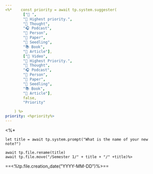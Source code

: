 ```yaml
---
<%*    const priority = await tp.system.suggester(
        ["🎥 ",
        "🔺 Highest priority.",
        "💭 Thought",
        "🎧 Podcast",
        "👤 Person",
        "📜 Paper",
        "🌱 Seedling",
        "📚 Book",
        "📰 Article"], 
        ["🎥 Video",
        "🔺 Highest Priority.",
        "💭 Thought",
        "🎧 Podcast",
        "👤 Person",
        "📜 Paper",
        "🌱 Seedling",
        "📚 Book",
        "📰 Article"], 
        false,
        "Priority"

    ) %>
priority: <%priority%>
---
```


<%*  

    let title = await tp.system.prompt("What is the name of your new note?")
    
    await tp.file.rename(title)
    await tp.file.move("/Semester 1/" + title + "/" +title)%>



==<%tp.file.creation_date("YYYY-MM-DD")%>==
